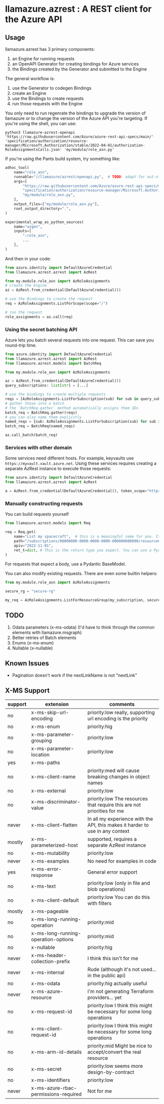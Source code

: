 # llamazure.azrest : A REST client for the Azure API

## Usage

llamazure.azrest has 3 primary components:
1. an Engine for running requests
2. an OpenAPI Generator for creating bindings for Azure services
3. the Bindings created by the Generator and submitted to the Engine

The general workflow is:
1. use the Generator to codegen Bindings
2. create an Engine
3. use the Bindings to create requests
4. run those requests with the Engine

You only need to run regenrate the bindings to upgrade the version of llamazure or to change the version of the Azure API you're targeting.
If you're using the shell, you can use:

```shell
python3 llamazure-azrest-openapi 'https://raw.githubusercontent.com/Azure/azure-rest-api-specs/main/' 'specification/authorization/resource-manager/Microsoft.Authorization/stable/2022-04-01/authorization-RoleAssignmentsCalls.json' 'my/module/role_asn.py' 
```

If you're using the Pants build system, try something like:

```python
adhoc_tool(
	name="role_asn",
	runnable="//llamazure/azrest/openapi.py",  # TODO: adapt for out-of-tree
	args=[
		"https://raw.githubusercontent.com/Azure/azure-rest-api-specs/main/",
		"specification/authorization/resource-manager/Microsoft.Authorization/stable/2022-04-01/authorization-RoleAssignmentsCalls.json",
		"my/module/role_asn.py",
	],
	output_files=["my/module/role_asn.py"],
	root_output_directory=".",
)

experimental_wrap_as_python_sources(
	name="azgen",
	inputs=[
		":role_asn",
        ...
	],
)
```

And then in your code:
```python
from azure.identity import DefaultAzureCredential
from llamazure.azrest.azrest import AzRest

from my.module.role_asn import AzRoleAssignments
# create the Engine
az = AzRest.from_credential(DefaultAzureCredential())

# use the Bindings to create the request
req = AzRoleAssignments.ListForScope(scope="/")

# run the request
role_assignments = az.call(req)
```

### Using the secret batching API

Azure lets you batch several requests into one request. This can save you round-trip time.

```python
from azure.identity import DefaultAzureCredential
from llamazure.azrest.azrest import AzRest
from llamazure.azrest.models import BatchReq

from my.module.role_asn import AzRoleAssignments

az = AzRest.from_credential(DefaultAzureCredential())
query_subscriptions: list[str] = [...]

# use the bindings to create multiple requests
reqs = [AzRoleAssignments.ListForSubscription(sub) for sub in query_subscriptions]
# gather those into a batch
# the `BatchReq.gather` method automatically assigns them IDs
batch_req = BatchReq.gather(reqs)
# you can also name them explicitly
named_reqs = {sub: AzRoleAssignments.ListForSubscription(sub) for sub in query_subscriptions}
batch_req = BatchReq(named_reqs)

az.call_batch(batch_req)
```

### Services with other domain

Some services need different hosts. For example, keyvaults use `https://myvault.vault.azure.net`.
Using these services requires creating a separate AzRest instance to execute those requests:

```python
from azure.identity import DefaultAzureCredential
from llamazure.azrest.azrest import AzRest

a = AzRest.from_credential(DefaultAzureCredential(), token_scope="https://vault.azure.net/.default", base_url="https://myvault.vault.azure.net")
```

### Manually constructing requests

You can build requests yourself

```python
from llamazure.azrest.models import Req

req = Req.get(
    name="List my spacecraft",  # this is a meaningful name for you. It will appear in logs
    path="/subscriptions/00000000-0000-0000-0000-000000000000/resourceGroups/spaaaaaaaace/providers/Microsoft.Orbital/spacecrafts/potato",
    apiv="2022-11-01",
    ret_t=dict, # This is the return type you expect. You can use a Pydantic BaseModel. A Pydantic TypeAdapter is used to deserialise the return. 
)
```

For requests that expect a body, use a Pydantic BaseModel.

You can also modify existing requests. There are even some builtin helpers:

```python
from my.module.role_asn import AzRoleAssignments

secure_rg = "secure-rg"

my_req = AzRoleAssignments.ListForResourceGroup(my_subscription, secure_rg).named("list role assignments on secure rg")
```


## TODO

1. Odata parameters (x-ms-odata) (I'd have to think through the common elements with llamazure.msgraph)
2. Better retries of Batch elements
3. Enums (x-ms-enum)
4. Nullable (x-nullable)

## Known Issues

- Pagination doesn't work if the nextLinkName is not "nextLink"

## X-MS Support

| support | extension                            | comments                                                                      |
|---------|--------------------------------------|-------------------------------------------------------------------------------| 
| no      | x-ms-skip-url-encoding               | priority:low really, supporting url encoding is the priority                  |
| no      | x-ms-enum                            | priority:hig                                                                  |
| no      | x-ms-parameter-grouping              | priority:low                                                                  |
| no      | x-ms-parameter-location              | priority:low                                                                  |
| yes     | x-ms-paths                           |                                                                               |
| no      | x-ms-client-name                     | priority:med will cause breaking changes in object names                      |
| no      | x-ms-external                        | priority:low                                                                  |
| no      | x-ms-discriminator-value             | priority:low The resources that require this are not priorities for me        |
| never   | x-ms-client-flatten                  | In all my experience with the API, this makes it harder to use in any context |
| mostly  | x-ms-parameterized-host              | supported, requires a separate AzRest instance                                |
| no      | x-ms-mutability                      | priority:low                                                                  |
| never   | x-ms-examples                        | No need for examples in code                                                  |
| yes     | x-ms-error-response                  | General error support                                                         |
| no      | x-ms-text                            | priority:low (only in file and blob operations)                               |
| no      | x-ms-client-default                  | priority:low You can do this with filters                                     |
| mostly  | x-ms-pageable                        |                                                                               |
| no      | x-ms-long-running-operation          | priority:mid                                                                  |
| no      | x-ms-long-running-operation-options  | priority:mid                                                                  |
| no      | x-nullable                           | priority:hig                                                                  |
| never   | x-ms-header-collection-prefix        | I think this isn't for me                                                     |
| never   | x-ms-internal                        | Rude (although it's not used... in the public api)                            |
| no      | x-ms-odata                           | priority:hig actually useful                                                  |
| never   | x-ms-azure-resource                  | I'm not generating Terraform providers... yet                                 |
| no      | x-ms-request-id                      | priority:low I think this might be necessary for some long operations         |
| no      | x-ms-client-request-id               | priority:low I think this might be necessary for some long operations         |
| no      | x-ms-arm-id-details                  | priority:mid Might be nice to accept/convert the real resource                |
| no      | x-ms-secret                          | priority:low seems more design-by-contract                                    |
| no      | x-ms-identifiers                     | priority:low                                                                  |
| never   | x-ms-azure-rbac-permissions-required | Not for me                                                                    |

